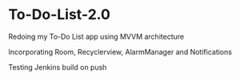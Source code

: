 # To-Do-List-2.0
Redoing my To-Do List app using MVVM architecture

Incorporating Room, Recyclerview, AlarmManager and Notifications

Testing Jenkins build on push

